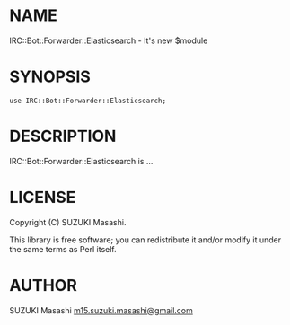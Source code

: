 # NAME

IRC::Bot::Forwarder::Elasticsearch - It's new $module

# SYNOPSIS

    use IRC::Bot::Forwarder::Elasticsearch;

# DESCRIPTION

IRC::Bot::Forwarder::Elasticsearch is ...

# LICENSE

Copyright (C) SUZUKI Masashi.

This library is free software; you can redistribute it and/or modify
it under the same terms as Perl itself.

# AUTHOR

SUZUKI Masashi <m15.suzuki.masashi@gmail.com>
